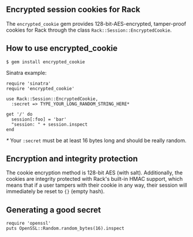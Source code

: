 ## Encrypted session cookies for Rack

The `encrypted_cookie` gem provides 128-bit-AES-encrypted, tamper-proof cookies
for Rack through the class `Rack::Session::EncryptedCookie`.

## How to use encrypted\_cookie

    $ gem install encrypted_cookie

Sinatra example:

    require 'sinatra'
    require 'encrypted_cookie'
    
    use Rack::Session::EncryptedCookie,
      :secret => TYPE_YOUR_LONG_RANDOM_STRING_HERE*
    
    get '/' do
      session[:foo] = 'bar'
      "session: " + session.inspect
    end

_*_ Your `:secret` must be at least 16 bytes long and should be really random.

## Encryption and integrity protection

The cookie encryption method is 128-bit AES (with salt). Additionally, the
cookies are integrity protected with Rack's built-in HMAC support, which means
that if a user tampers with their cookie in any way, their session will
immediately be reset to `{}` (empty hash).

## Generating a good secret

    require 'openssl'
    puts OpenSSL::Random.random_bytes(16).inspect
